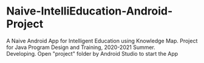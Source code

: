 # Naive-IntelliEducation-Android-Project
A Naive Android App for Intelligent Education using Knowledge Map. Project for Java Program Design and Training, 2020-2021 Summer.  
Developing.
Open "project" folder by Android Studio to start the App
